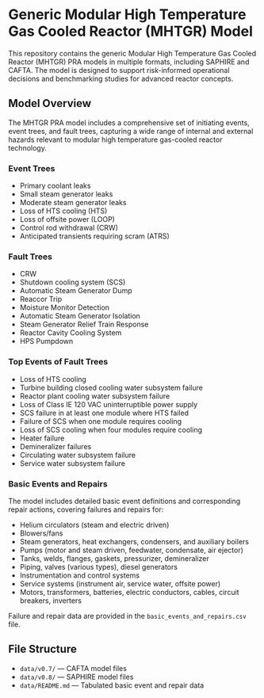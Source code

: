 # Generic Modular High Temperature Gas Cooled Reactor (MHTGR) Model

This repository contains the generic Modular High Temperature Gas Cooled Reactor (MHTGR) PRA models in multiple formats, including SAPHIRE and CAFTA. The model is designed to support risk-informed operational decisions and benchmarking studies for advanced reactor concepts.

## Model Overview

The MHTGR PRA model includes a comprehensive set of initiating events, event trees, and fault trees, capturing a wide range of internal and external hazards relevant to modular high temperature gas-cooled reactor technology.

### Event Trees

- Primary coolant leaks
- Small steam generator leaks
- Moderate steam generator leaks
- Loss of HTS cooling (HTS)
- Loss of offsite power (LOOP)
- Control rod withdrawal (CRW)
- Anticipated transients requiring scram (ATRS)

### Fault Trees

- CRW
- Shutdown cooling system (SCS)
- Automatic Steam Generator Dump
- Reaccor Trip
- Moisture Monitor Detection
- Automatic Steam Generator Isolation
- Steam Generator Relief Train Response
- Reactor Cavity Cooling System
- HPS Pumpdown

### Top Events of Fault Trees

- Loss of HTS cooling
- Turbine building closed cooling water subsystem failure
- Reactor plant cooling water subsystem failure
- Loss of Class IE 120 VAC uninterruptible power supply
- SCS failure in at least one module where HTS failed
- Failure of SCS when one module requires cooling
- Loss of SCS cooling when four modules require cooling
- Heater failure
- Demineralizer failures
- Circulating water subsystem failure
- Service water subsystem failure

### Basic Events and Repairs

The model includes detailed basic event definitions and corresponding repair actions, covering failures and repairs for:
- Helium circulators (steam and electric driven)
- Blowers/fans
- Steam generators, heat exchangers, condensers, and auxiliary boilers
- Pumps (motor and steam driven, feedwater, condensate, air ejector)
- Tanks, welds, flanges, gaskets, pressurizer, demineralizer
- Piping, valves (various types), diesel generators
- Instrumentation and control systems
- Service systems (instrument air, service water, offsite power)
- Motors, transformers, batteries, electric conductors, cables, circuit breakers, inverters

Failure and repair data are provided in the `basic_events_and_repairs.csv` file.

## File Structure

- `data/v0.7/` — CAFTA model files
- `data/v0.8/` — SAPHIRE model files
- `data/README.md` — Tabulated basic event and repair data
